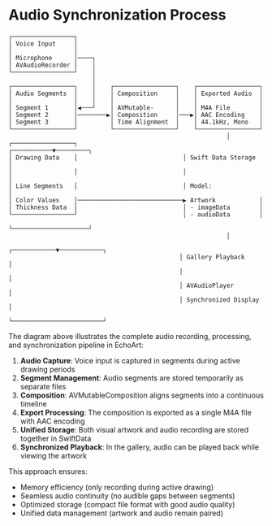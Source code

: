 # Audio Synchronization Process

```
┌─────────────────┐    
│ Voice Input     │    
│                 │    
│ Microphone      │────┐
│ AVAudioRecorder │    │
└─────────────────┘    │
                       │
┌─────────────────┐    │    ┌─────────────────┐    ┌─────────────────┐
│ Audio Segments  │    │    │ Composition     │    │ Exported Audio  │
│                 │    │    │                 │    │                 │
│ Segment 1       │◀───┘    │ AVMutable-      │    │ M4A File        │
│ Segment 2       │────────▶│ Composition     │───▶│ AAC Encoding    │
│ Segment 3       │         │ Time Alignment  │    │ 44.1kHz, Mono   │
└─────────────────┘         └─────────────────┘    └─────────────────┘
                                                            │
┌─────────────────┐                             ┌───────────▼─────────┐
│ Drawing Data    │                             │ Swift Data Storage  │
│                 │                             │                     │
│ Line Segments   │                             │ Model:              │
│ Color Values    │─────────────────────────────▶ Artwork            │
│ Thickness Data  │                             │ - imageData        │
└─────────────────┘                             │ - audioData        │
                                                └─────────────────────┘
                                                            │
                                               ┌────────────▼────────────┐
                                               │ Gallery Playback        │
                                               │                         │
                                               │ AVAudioPlayer           │
                                               │ Synchronized Display    │
                                               └─────────────────────────┘
```

The diagram above illustrates the complete audio recording, processing, and synchronization pipeline in EchoArt:

1. **Audio Capture**: Voice input is captured in segments during active drawing periods
2. **Segment Management**: Audio segments are stored temporarily as separate files
3. **Composition**: AVMutableComposition aligns segments into a continuous timeline
4. **Export Processing**: The composition is exported as a single M4A file with AAC encoding
5. **Unified Storage**: Both visual artwork and audio recording are stored together in SwiftData
6. **Synchronized Playback**: In the gallery, audio can be played back while viewing the artwork

This approach ensures:
- Memory efficiency (only recording during active drawing)
- Seamless audio continuity (no audible gaps between segments)
- Optimized storage (compact file format with good audio quality)
- Unified data management (artwork and audio remain paired)
